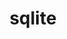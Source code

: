 ---
title: "sqlite"
layout: cache
categories: [package, v0.18.1]
meta: {"versions": ["3.38.5"], "compilers": ["gcc@=7.3.1", "gcc@=7.5.0", "gcc@=8.4.0"], "oss": ["amzn2", "ubuntu18.04"], "platforms": ["linux"], "targets": ["aarch64", "graviton2", "x86_64", "x86_64_v3", "x86_64_v4"], "stacks": ["aws-ahug", "aws-ahug-aarch64", "aws-isc", "aws-isc-aarch64", "build_systems", "data-vis-sdk", "e4s", "radiuss", "root", "tutorial"], "num_specs": 6, "num_specs_by_stack": {"build_systems": 1, "tutorial": 2, "data-vis-sdk": 1, "root": 6, "e4s": 1, "radiuss": 1, "aws-isc": 2, "aws-ahug": 2, "aws-ahug-aarch64": 2, "aws-isc-aarch64": 2}}
spec_details: [{"hash": "zbjzhlerhmb2liwt2zh4krac2i5hfftt", "compiler": "gcc@=7.5.0", "versions": ["3.38.5"], "os": "ubuntu18.04", "platform": "linux", "target": "x86_64", "variants": ["+column_metadata", "+dynamic_extensions", "+fts", "~functions", "+rtree"], "stacks": ["build_systems", "tutorial", "data-vis-sdk", "root", "e4s", "radiuss"], "size": "-", "tarball": "https://binaries.spack.io/v0.18.1/build_cache/linux-ubuntu18.04-x86_64/gcc-7.5.0/sqlite-3.38.5/linux-ubuntu18.04-x86_64-gcc-7.5.0-sqlite-3.38.5-zbjzhlerhmb2liwt2zh4krac2i5hfftt.spack"}, {"hash": "iezgz5cpgnuiemunim7ivmfhvnqshbwa", "compiler": "gcc@=7.3.1", "versions": ["3.38.5"], "os": "amzn2", "platform": "linux", "target": "x86_64_v4", "variants": ["+column_metadata", "+dynamic_extensions", "+fts", "~functions", "+rtree"], "stacks": ["root", "aws-isc", "aws-ahug"], "size": "-", "tarball": "https://binaries.spack.io/v0.18.1/build_cache/linux-amzn2-x86_64_v4/gcc-7.3.1/sqlite-3.38.5/linux-amzn2-x86_64_v4-gcc-7.3.1-sqlite-3.38.5-iezgz5cpgnuiemunim7ivmfhvnqshbwa.spack"}, {"hash": "x66wwja4pscqtufi5mtr7ctt5fa77oon", "compiler": "gcc@=7.3.1", "versions": ["3.38.5"], "os": "amzn2", "platform": "linux", "target": "graviton2", "variants": ["+column_metadata", "+dynamic_extensions", "+fts", "~functions", "+rtree"], "stacks": ["root", "aws-ahug-aarch64", "aws-isc-aarch64"], "size": "-", "tarball": "https://binaries.spack.io/v0.18.1/build_cache/linux-amzn2-graviton2/gcc-7.3.1/sqlite-3.38.5/linux-amzn2-graviton2-gcc-7.3.1-sqlite-3.38.5-x66wwja4pscqtufi5mtr7ctt5fa77oon.spack"}, {"hash": "eapvjplcjcphd76a36dprepukcsek5hn", "compiler": "gcc@=7.3.1", "versions": ["3.38.5"], "os": "amzn2", "platform": "linux", "target": "aarch64", "variants": ["+column_metadata", "+dynamic_extensions", "+fts", "~functions", "+rtree"], "stacks": ["root", "aws-ahug-aarch64", "aws-isc-aarch64"], "size": "-", "tarball": "https://binaries.spack.io/v0.18.1/build_cache/linux-amzn2-aarch64/gcc-7.3.1/sqlite-3.38.5/linux-amzn2-aarch64-gcc-7.3.1-sqlite-3.38.5-eapvjplcjcphd76a36dprepukcsek5hn.spack"}, {"hash": "7hsldw4kossty5uzx2f4su3xx5hb6ozv", "compiler": "gcc@=7.3.1", "versions": ["3.38.5"], "os": "amzn2", "platform": "linux", "target": "x86_64_v3", "variants": ["+column_metadata", "+dynamic_extensions", "+fts", "~functions", "+rtree"], "stacks": ["root", "aws-isc", "aws-ahug"], "size": "-", "tarball": "https://binaries.spack.io/v0.18.1/build_cache/linux-amzn2-x86_64_v3/gcc-7.3.1/sqlite-3.38.5/linux-amzn2-x86_64_v3-gcc-7.3.1-sqlite-3.38.5-7hsldw4kossty5uzx2f4su3xx5hb6ozv.spack"}, {"hash": "fs4yqymm2w6ooyd3xqvrqkvxnnfgasy7", "compiler": "gcc@=8.4.0", "versions": ["3.38.5"], "os": "ubuntu18.04", "platform": "linux", "target": "x86_64", "variants": ["+column_metadata", "+dynamic_extensions", "+fts", "~functions", "+rtree"], "stacks": ["root", "tutorial"], "size": "-", "tarball": "https://binaries.spack.io/v0.18.1/build_cache/linux-ubuntu18.04-x86_64/gcc-8.4.0/sqlite-3.38.5/linux-ubuntu18.04-x86_64-gcc-8.4.0-sqlite-3.38.5-fs4yqymm2w6ooyd3xqvrqkvxnnfgasy7.spack"}]
---